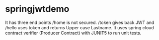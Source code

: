 # springjwtdemo

It has three end points /home is not secured.
/token gives back JWT and 
/hello uses token and returns Upper case Lastname. It uses spring cloud contract verifier (Producer Contract) with JUNIT5 to run unit tests.
